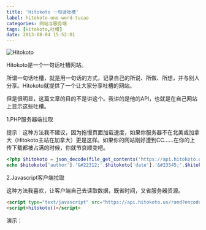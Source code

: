 ```yaml
---
title: 'Hitokoto 一句话吐槽'
label: hitokoto-one-word-tucao
categories: 网站与服务端
tags: [Hitokoto,吐槽]
date: 2013-08-04 15:52:01
---
```

![Hitokoto](/usr/uploads/2013/08/1999601044.png)

Hitokoto是一个一句话吐槽网站。

所谓一句话吐槽，就是用一句话的方式，记录自己的所说、所做、所想，并与别人分享。Hitokoto就提供了一个让大家分享吐槽的网站。

但是很明显，这篇文章的目的不是讲这个。我讲的是他的API，也就是在自己网站上显示这些吐槽。

1.PHP服务器端拉取

提示：这种方法我不建议，因为拖慢页面加载速度，如果你服务器不在北美或加拿大（Hitokoto主站在加拿大）更是这样。如果你的网站刚好遭到CC……在你的上传下载都被占满的时候，你就节哀顺变吧。

```php
<?php $hitokoto = json_decode(file_get_contents('https://api.hitokoto.us/rand?'.rand(0,10000)),true);
echo $hitokoto['author'].'&#22312;'.$hitokoto['date'].'&#23545;'.$hitokoto['source'].'&#21520;&#27133;&#26352;&#65306;'.$hitokoto['hitokoto']; ?>
```

2.Javascript客户端拉取

这种方法我喜欢，让客户端自己去读取数据，既省时间，又省服务器资源。

```html
<script type="text/javascript" src="https://api.hitokoto.us/rand?encode=js&amp;charset=utf-8"></script>
<script>hitokoto()</script>
```

演示：

<script type="text/javascript" src="https://api.hitokoto.us/rand?encode=js&charset=utf-8"></script>

<script>hitokoto();</script>
